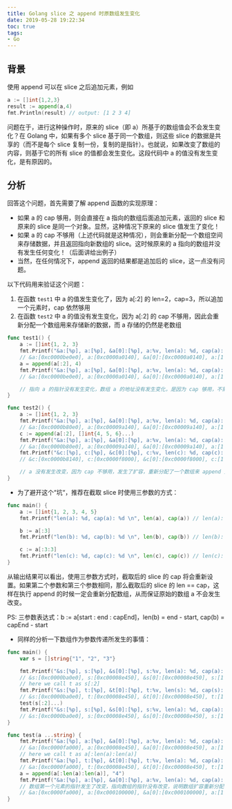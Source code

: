 ```yaml
---
title: Golang slice 之 append 时原数组发生变化
date: 2019-05-28 19:22:34
toc: true
tags:
- Go
---
```


## 背景

使用 append 可以在 slice 之后追加元素，例如

```go
a := []int{1,2,3}
result := append(a,4)
fmt.Println(result) // output: [1 2 3 4]
```

问题在于，进行这种操作时，原来的 slice（即 a）所基于的数组值会不会发生变化？在 Golang 中，如果有多个 slice 基于同一个数组，则这些 slice 的数据是共享的（而不是每个 slice 复制一份，复制的是指针）。也就说，如果改变了数组的内容，则基于它的所有 slice 的值都会发生变化。这段代码中 a 的值没有发生变化，是有原因的。

<!-- more -->

## 分析

回答这个问题，首先需要了解 append 函数的实现原理：

- 如果 a 的 cap 够用，则会直接在 a 指向的数组后面追加元素，返回的 slice 和原来的 slice 是同一个对象。显然，这种情况下原来的 slice 值发生了变化！
- 如果 a 的 cap 不够用（上述代码就是这种情况），则会重新分配一个数组空间来存储数据，并且返回指向新数组的 slice。这时候原来的 a 指向的数组并没有发生任何变化！（后面讲给出例子）
- 当然，在任何情况下，append 返回的结果都是追加后的 slice，这一点没有问题。

以下代码用来验证这个问题：

1. 在函数 `test1` 中 a 的值发生变化了，因为 a[:2] 的 len=2，cap=3，所以追加一个元素时，cap 依然够用
2. 在函数 `test2` 中 a 的值没有发生变化，因为 a[:2] 的 cap 不够用，因此会重新分配一个数组用来存储新的数据，而 a 存储的仍然是老数组

```go
func test1() {
    a := []int{1, 2, 3}
    fmt.Printf("&a:[%p], a:[%p], &a[0]:[%p], a:%v, len(a): %d, cap(a): %d \n", &a, a, &a[0], a, len(a), cap(a))
    // &a:[0xc0000be0e0], a:[0xc0000a0140], &a[0]:[0xc0000a0140], a:[1 2 3], len(a): 3, cap(a): 3
    a = append(a[:2], 4)
    fmt.Printf("&a:[%p], a:[%p], &a[0]:[%p], a:%v, len(a): %d, cap(a): %d \n", &a, a, &a[0], a, len(a), cap(a))
    // &a:[0xc0000be0e0], a:[0xc0000a0140], &a[0]:[0xc0000a0140], a:[1 2 4], len(a): 3, cap(a): 3

    // 指向 a 的指针没有发生变化，数组 a 的地址没有发生变化，是因为 cap 够用，不需要扩容
}
```

```go
func test2() {
    a := []int{1, 2, 3}
    fmt.Printf("&a:[%p], a:[%p], &a[0]:[%p], a:%v, len(a): %d, cap(a): %d \n", &a, a, &a[0], a, len(a), cap(a))
    // &a:[0xc0000b80e0], a:[0xc00009a140], &a[0]:[0xc00009a140], a:[1 2 3], len(a): 3, cap(a): 3
    c := append(a[:2], []int{4, 5, 6}...)
    fmt.Printf("&a:[%p], a:[%p], &a[0]:[%p], a:%v, len(a): %d, cap(a): %d \n", &a, a, &a[0], a, len(a), cap(a))
    // &a:[0xc0000b80e0], a:[0xc00009a140], &a[0]:[0xc00009a140], a:[1 2 3], len(a): 3, cap(a): 3
    fmt.Printf("&c:[%p], c:[%p], &c[0]:[%p], c:%v, len(c): %d, cap(c): %d \n", &c, c, &c[0], c, len(c), cap(c))
    // &c:[0xc0000b8140], c:[0xc0000f8000], &c[0]:[0xc0000f8000], c:[1 2 4 5 6], len(c): 5, cap(c): 6

    // a 没有发生改变，因为 cap 不够用，发生了扩容，重新分配了一个数组来 append 元素，原有的 a 仍然执行原数组，而 append 返回了新分配的数组
}
```

- 为了避开这个“坑“，推荐在截取 slice 时使用三参数的方式：

```go
func main() {
    a := []int{1, 2, 3, 4, 5}
    fmt.Printf("len(a): %d, cap(a): %d \n", len(a), cap(a)) // len(a): 5, cap(a): 5

    b := a[:3]
    fmt.Printf("len(b): %d, cap(b): %d \n", len(b), cap(b)) // len(b): 3, cap(b): 5

    c := a[:3:3]
    fmt.Printf("len(c): %d, cap(c): %d \n", len(c), cap(c)) // len(c): 3, cap(c): 3
}
```

从输出结果可以看出，使用三参数方式时，截取后的 slice 的 cap 将会重新设置。如果第二个参数和第三个参数相同，那么截取后的 slice 的 len == cap，这样在执行 append 的时候一定会重新分配数组，从而保证原始的数组 a 不会发生改变。

PS: 三参数表达式：b := a[start : end : capEnd]，len(b) = end - start, cap(b) = capEnd - start

- 同样的分析一下数组作为参数传递所发生的事情：

```go
func main() {
    var s = []string{"1", "2", "3"}

    fmt.Printf("&s:[%p], s:[%p], &s[0]:[%p], s:%v, len(a): %d, cap(a): %d \n", &s, s, &s[0], s, len(s), cap(s))
    // &s:[0xc0000ba0e0], s:[0xc00008e450], &s[0]:[0xc00008e450], s:[1 2 3], len(a): 3, cap(a): 3
    // here we call t as s[:2]
    fmt.Printf("&s:[%p], t:[%p], &t[0]:[%p], t:%v, len(s): %d, cap(s): %d \n", &s, s[:2], &s[:2][0], s[:2], len(s[:2]), cap(s[:2]))
    // &s:[0xc0000ba0e0], t:[0xc00008e450], &t[0]:[0xc00008e450], t:[1 2], len(s): 2, cap(s): 3
    test(s[:2]...)
    fmt.Printf("&s:[%p], s:[%p], &s[0]:[%p], s:%v, len(a): %d, cap(a): %d \n", &s, s, &s[0], s, len(s), cap(s))
    // &s:[0xc0000ba0e0], s:[0xc00008e450], &s[0]:[0xc00008e450], s:[1 2 3], len(a): 3, cap(a): 3
}

func test(a ...string) {
    fmt.Printf("&a:[%p], a:[%p], &a[0]:[%p], a:%v, len(a): %d, cap(a): %d \n", &a, a, &a[0], a, len(a), cap(a)) // 说明复制了一个指针，指向了数组
    // &a:[0xc0000fa000], a:[0xc00008e450], &a[0]:[0xc00008e450], a:[1 2], len(a): 2, cap(a): 3
    // here we call t as a[:len(a):len(a)]
    fmt.Printf("&a:[%p], t:[%p], &t[0]:[%p], t:%v, len(a): %d, cap(a): %d \n", &a, a[:len(a):len(a)], &a[:len(a):len(a)][0], a[:len(a):len(a)], len(a[:len(a):len(a)]), cap(a[:len(a):len(a)]))
    // &a:[0xc0000fa000], t:[0xc00008e450], &t[0]:[0xc00008e450], t:[1 2], len(a): 2, cap(a): 2
    a = append(a[:len(a):len(a)], "4")
    fmt.Printf("&a:[%p], a:[%p], &a[0]:[%p], a:%v, len(a): %d, cap(a): %d \n", &a, a, &a[0], a, len(a), cap(a))
    // 数组第一个元素的指针发生了改变，指向数组的指针没有改变，说明数组扩容重新分配了数组地址
    // &a:[0xc0000fa000], a:[0xc000100000], &a[0]:[0xc000100000], a:[1 2 4], len(a): 3, cap(a): 4
}
```
